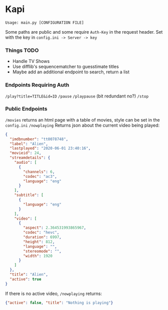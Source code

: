 # Kapi
`Usage: main.py [CONFIGURATION FILE]`

Some paths are public and some require `Auth-Key` in the request header. Set with the key in `config.ini -> Server -> key`

### Things TODO
- Handle TV Shows
- Use difflib's sequencematcher to guesstimate titles
- Maybe add an additional endpoint to search, return a list

### Endpoints Requiring Auth
`/play?title=TITLE&id=ID`
`/pause`
`/playpause` (bit redundant no?)
`/stop`
### Public Endpoints
`/movies` returns an html page with a table of movies, style can be set in the `config.ini`
`/nowplaying` Returns json about the current video being played:
```json
{
  "imdbnumber": "tt0078748",
  "label": "Alien",
  "lastplayed": "2020-06-01 23:40:16",
  "movieid": 24,
  "streamdetails": {
    "audio": [
      {
        "channels": 6,
        "codec": "ac3",
        "language": "eng"
      }
    ],
    "subtitle": [
      {
        "language": "eng"
      }
    ],
    "video": [
      {
        "aspect": 2.364531993865967,
        "codec": "hevc",
        "duration": 6997,
        "height": 812,
        "language": "",
        "stereomode": "",
        "width": 1920
      }
    ]
  },
  "title": "Alien",
  "active": true
}
```
If there is no active video, `/nowplaying` returns:
```json
{"active": false, "title": "Nothing is playing"}
```
